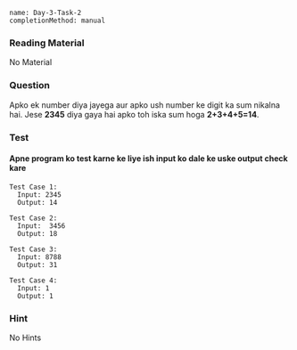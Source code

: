 ```ngMeta
name: Day-3-Task-2
completionMethod: manual
```

### Reading Material
No Material

### Question
Apko ek number diya jayega aur apko ush number ke digit ka sum nikalna hai.
Jese **2345** diya gaya hai apko toh iska sum hoga **2+3+4+5=14**.

### Test
#### Apne program ko test karne ke liye ish input ko dale ke uske output check kare


```
Test Case 1:
  Input: 2345
  Output: 14
```

```
Test Case 2:
  Input:  3456
  Output: 18
```

```
Test Case 3:
  Input: 8788
  Output: 31
```

```
Test Case 4:
  Input: 1
  Output: 1
```

### Hint
No Hints

